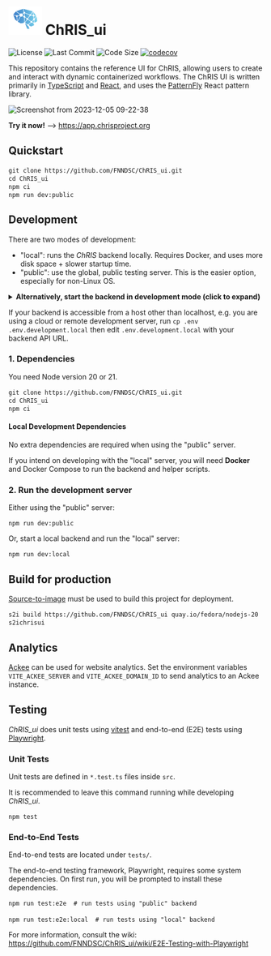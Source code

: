 # ![ChRIS logo](https://github.com/FNNDSC/ChRIS_ultron_backEnd/blob/master/docs/assets/logo_chris.png) ChRIS_ui

![License][license-badge]
![Last Commit][last-commit-badge]
![Code Size][code-size]
[![codecov](https://codecov.io/gh/FNNDSC/ChRIS_ui/graph/badge.svg?token=J9PCSEQ5E5)](https://codecov.io/gh/FNNDSC/ChRIS_ui)

This repository contains the reference UI for ChRIS, allowing users to create and interact with dynamic containerized workflows. The ChRIS UI is written primarily in [TypeScript](https://www.typescriptlang.org/) and [React](https://reactjs.org/), and uses the [PatternFly](https://github.com/patternfly/patternfly) React pattern library.

![Screenshot from 2023-12-05 09-22-38](https://github.com/FNNDSC/ChRIS_ui/assets/15992276/a8314bfe-e6e2-4e9c-b1c6-f7fb99e4c882)

**Try it now!** --> https://app.chrisproject.org

## Quickstart

```shell
git clone https://github.com/FNNDSC/ChRIS_ui.git
cd ChRIS_ui
npm ci
npm run dev:public
```

## Development

There are two modes of development:

- "local": runs the _ChRIS_ backend locally. Requires Docker, and uses more disk space + slower startup time.
- "public": use the global, public testing server. This is the easier option, especially for non-Linux OS.
 
<details>
<summary>
  <strong>
    Alternatively, start the backend in development mode (click to expand)
  </strong>
</summary>

##### Get the backend running from ChRIS_ultron_backEnd

```bash
$ git clone https://github.com/FNNDSC/ChRIS_ultron_backEnd.git
$ cd ChRIS_ultron_backEnd
$ ./make.sh -U -I -i
```

##### Tearing down the ChRIS backend

You can later remove all the backend containers and release storage volumes with:

```bash
$ cd ChRIS_ultron_backEnd
$ sudo rm -r FS
$ ./unmake.sh
```

</details>

If your backend is accessible from a host other than localhost, e.g. you are using a cloud or remote development
server, run `cp .env .env.development.local` then edit `.env.development.local` with your backend API URL.

### 1. Dependencies

You need Node version 20 or 21.

```shell
git clone https://github.com/FNNDSC/ChRIS_ui.git
cd ChRIS_ui
npm ci
```

#### Local Development Dependencies

No extra dependencies are required when using the "public" server.

If you intend on developing with the "local" server, you will need **Docker** and Docker Compose
to run the backend and helper scripts.

### 2. Run the development server

Either using the "public" server:

```shell
npm run dev:public
```

Or, start a local backend and run the "local" server:

```shell
npm run dev:local
```

## Build for production

[Source-to-image](https://github.com/openshift/source-to-image#readme)
must be used to build this project for deployment.

```shell
s2i build https://github.com/FNNDSC/ChRIS_ui quay.io/fedora/nodejs-20 s2ichrisui
```

## Analytics

[Ackee](https://ackee.electerious.com/) can be used for website analytics.
Set the environment variables `VITE_ACKEE_SERVER` and `VITE_ACKEE_DOMAIN_ID`
to send analytics to an Ackee instance.

## Testing

_ChRIS_ui_ does unit tests using [vitest](https://vitest.dev/) and end-to-end (E2E) tests using [Playwright](https://playwright.dev).

### Unit Tests

Unit tests are defined in `*.test.ts` files inside `src`.

It is recommended to leave this command running while developing _ChRIS_ui_.

```shell
npm test
```

### End-to-End Tests

End-to-end tests are located under `tests/`.

The end-to-end testing framework, Playwright, requires some system dependencies.
On first run, you will be prompted to install these dependencies.

```shell
npm run test:e2e  # run tests using "public" backend

npm run test:e2e:local  # run tests using "local" backend
```

For more information, consult the wiki:
https://github.com/FNNDSC/ChRIS_ui/wiki/E2E-Testing-with-Playwright

<!-- Image Links -->

[license-badge]: https://img.shields.io/github/license/fnndsc/chris_ui.svg
[last-commit-badge]: https://img.shields.io/github/last-commit/fnndsc/chris_ui.svg
[repo-link]: https://github.com/FNNDSC/ChRIS_ui
[code-size]: https://img.shields.io/github/languages/code-size/FNNDSC/ChRIS_ui
